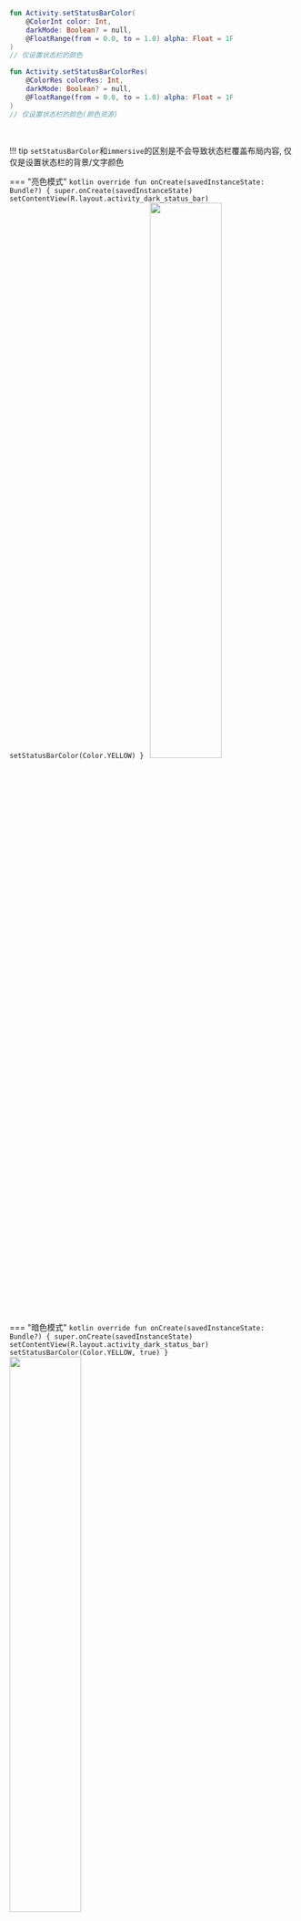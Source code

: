 ```kotlin
fun Activity.setStatusBarColor(
    @ColorInt color: Int,
    darkMode: Boolean? = null,
    @FloatRange(from = 0.0, to = 1.0) alpha: Float = 1F
)
// 仅设置状态栏的颜色

fun Activity.setStatusBarColorRes(
    @ColorRes colorRes: Int,
    darkMode: Boolean? = null,
    @FloatRange(from = 0.0, to = 1.0) alpha: Float = 1F
)
// 仅设置状态栏的颜色(颜色资源)
```

<br>

!!! tip
    `setStatusBarColor`和`immersive`的区别是不会导致状态栏覆盖布局内容, 仅仅是设置状态栏的背景/文字颜色


=== "亮色模式"
    ```kotlin
    override fun onCreate(savedInstanceState: Bundle?) {
        super.onCreate(savedInstanceState)
        setContentView(R.layout.activity_dark_status_bar)
        setStatusBarColor(Color.YELLOW)
    }
    ```
    <img src="https://i.imgur.com/OV4EJIS.png" width="50%"/>

=== "暗色模式"
    ```kotlin
    override fun onCreate(savedInstanceState: Bundle?) {
        super.onCreate(savedInstanceState)
        setContentView(R.layout.activity_dark_status_bar)
        setStatusBarColor(Color.YELLOW, true)
    }
    ```
    <img src="https://i.imgur.com/zzGUGWV.png" width="50%"/>

